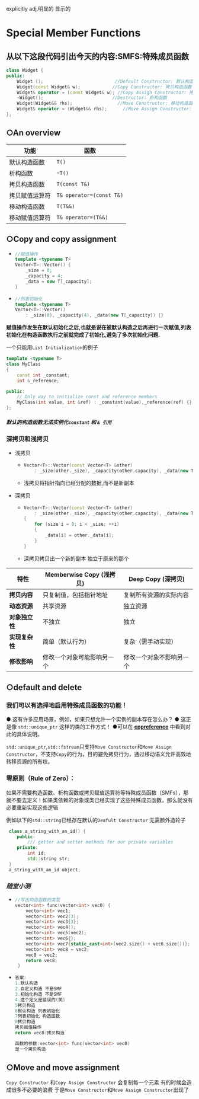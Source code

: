 explicitly adj.明显的 显示的

# Special Member Functions

## **从以下这段代码引出今天的内容:SMFS:特殊成员函数**

```cpp
class Widget {
public:
    Widget ();                           //Default Constructor: 默认构造对象
    Widget(const Widget& w);            //Copy Constructor: 拷贝构造函数
    Widget& operator = (const Widget& w); //Copy Assign Constructor: 拷贝赋值运算符
    ~Widget();                          //Destructor: 析构函数
    Widget(Widget&& rhs);                 //Move Constructor: 移动构造函数
    Widget& operator = (Widget&& rhs);   	//Move Assign Constructor: 移动赋值运算符
};
```

## ○An overview 

| 功能           | 函数                     |
| -------------- | ------------------------ |
| 默认构造函数   | `T()`                    |
| 析构函数       | `~T()`                   |
| 拷贝构造函数   | `T(const T&)`            |
| 拷贝赋值运算符 | `T& operator=(const T&)` |
| 移动构造函数   | `T(T&&)`                 |
| 移动赋值运算符 | `T& operator=(T&&)`      |

## ○Copy and copy assignment 



- ```cpp
  //赋值操作
  template <typename T>
  Vector<T>::Vector() {
      _size = 0;
      _capacity = 4;
      _data = new T[_capacity];
  }
  ```
  
- ```cpp
  //列表初始化
  template <typename T>
  Vector<T>::Vector() 
      : _size(0), _capacity(4), _data(new T[_capacity]) {}
  ```

**赋值操作发生在默认初始化之后,也就是说在被默认构造之后再进行一次赋值,列表初始化在构造函数执行之前就完成了初始化,避免了多次初始化问题.**

一个只能用`List Initialization`的例子

```cpp
template <typename T>
class MyClass
{
    const int _constant;
    int &_reference;

public:
    // Only way to initialize const and reference members
    MyClass(int value, int &ref) : _constant(value),_reference(ref) {}
};
```

#### ***默认的构造函数无法实例化`constant`   和 `& 引用`***

### **深拷贝和浅拷贝**

- 浅拷贝

  - ```cpp
    Vector<T>::Vector(const Vector<T> &other) 
        : _size(other._size), _capacity(other.capacity), _data(new T[other.capacity]){}
    
    ```

  - 浅拷贝将指针指向已经分配的数据,而不是新副本

- 深拷贝

  - ```cpp
    Vector<T>::Vector(const Vector<T> &other) 
        : _size(other._size), _capacity(other.capacity), _data(new T[other.capacity])
    {
        for (size i = 0; i < _size; ++i)
        {
            _data[i] = other._data[i];
        }
    }
    
    ```

  - 深拷贝拷贝出一个新的副本 独立于原来的那个

| **特性** | **Memberwise Copy (浅拷贝)** | **Deep Copy (深拷贝)** |
|---|--|--|
| **拷贝内容** | 只复制值，包括指针地址 | 复制所有资源的实际内容 |
| **动态资源** | 共享资源 | 独立资源 |
| **对象独立性** | 不独立 | 独立 |
| **实现复杂性** | 简单（默认行为） | 复杂（需手动实现） |
| **修改影响** | 修改一个对象可能影响另一个 | 修改一个对象不影响另一个 |

## ○default and delete 



### 我们可以有选择地启用特殊成员函数的功能！

● 这有许多应用场景，例如，如果只想允许一个实例的副本存在怎么办？
● 这正是像 `std::unique_ptr` 这样的类的工作方式！
●可以在 **[cppreference](https://en.cppreference.com/w/)** 中看到对此的具体说明。

`std::unique_ptr`,`std::fstream`只支持`Move Constructor`和`Move Assign Constructor`，不支持`Copy`的行为，目的避免拷贝行为，通过移动语义允许高效地转移资源的所有权。

### **零原则（Rule of Zero）：**

​	如果不需要构造函数、析构函数或拷贝赋值运算符等特殊成员函数（SMFs），那就不要去定义！
​	如果类依赖的对象或类已经实现了这些特殊成员函数，那么就没有必要重新实现这些逻辑

例如以下的`std::string`已经存在默认的`Deafult Constructor` 无需额外造轮子

```cpp
 class a_string_with_an_id() {
    public:
        /// getter and setter methods for our private variables
    private:
        int id;
        std::string str;
 }
 a_string_with_an_id object;

```



### ***随堂小测***

- ```cpp
  //写出构造函数的类型
  vector<int> func(vector<int> vec0) {
      vector<int> vec1;
      vector<int> vec2(3);
      vector<int> vec3{3};
      vector<int> vec4();
      vector<int> vec5(vec2);
      vector<int> vec6{};
      vector<int> vec7{static_cast<int>(vec2.size() + vec6.size())};
      vector<int> vec8 = vec2;
      vec8 = vec2;
      return vec8;
   }
  ```

- ```cpp
  答案:
  1.默认构造
  2.自定义构造 不是SMF
  3.初始化构造 不是SMF
  4.这个定义是错误的(笑)
  5拷贝构造
  6默认构造 列表初始化
  7列表初始化 构造函数
  8拷贝构造
  拷贝赋值操作
  return vec8:拷贝构造
  
  函数的参数:vector<int> func(vector<int> vec0)
  是一个拷贝构造
  
  ```

## ○Move and move assignment

`Copy Constructor` 和`Copy Assign Constructor` 会复制每一个元素 有的时候会造成很多不必要的浪费 于是`Move Constructor`和`Move Assign Constructor`出现了

